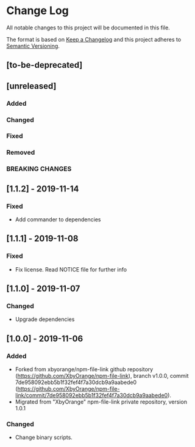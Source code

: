 # Change Log
All notable changes to this project will be documented in this file.

The format is based on [Keep a Changelog](http://keepachangelog.com/)
and this project adheres to [Semantic Versioning](http://semver.org/).

## [to-be-deprecated]

## [unreleased]
### Added
### Changed
### Fixed
### Removed
### BREAKING CHANGES

## [1.1.2] - 2019-11-14

### Fixed
- Add commander to dependencies

## [1.1.1] - 2019-11-08
### Fixed
- Fix license. Read NOTICE file for further info

## [1.1.0] - 2019-11-07
### Changed
- Upgrade dependencies
 
## [1.0.0] - 2019-11-06
### Added
- Forked from xbyorange/npm-file-link github repository (https://github.com/XbyOrange/npm-file-link), branch v1.0.0, commit 7de958092ebb5b1f32fef4f7a30dcb9a9aabede0 (https://github.com/XbyOrange/npm-file-link/commit/7de958092ebb5b1f32fef4f7a30dcb9a9aabede0).
- Migrated from "XbyOrange" npm-file-link private repository, version 1.0.1

### Changed
- Change binary scripts.